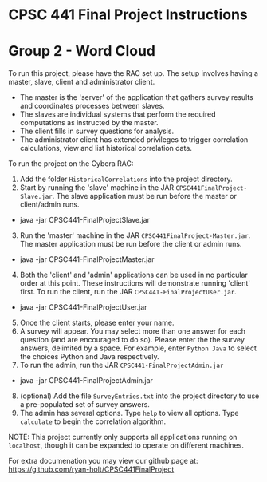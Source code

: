 # CPSC 441 Final Project Instructions
# Group 2 - Word Cloud

To run this project, please have the RAC set up. The setup involves having a master, slave, client and administrator client.
* The master is the 'server' of the application that gathers survey results and coordinates processes between slaves.
* The slaves are individual systems that perform the required computations as instructed by the master.
* The client fills in survey questions for analysis.
* The administrator client has extended privileges to trigger correlation calculations, view and list historical correlation data.

To run the project on the Cybera RAC:
1. Add the folder `HistoricalCorrelations` into the project directory.
2. Start by running the 'slave' machine in the JAR `CPSC441FinalProject-Slave.jar`. The slave application must be run before the master or client/admin runs.
  * java -jar CPSC441-FinalProjectSlave.jar
3. Run the 'master' machine in the JAR `CPSC441FinalProject-Master.jar`. The master application must be run before the client or admin runs.
* java -jar CPSC441-FinalProjectMaster.jar
4. Both the 'client' and 'admin' applications can be used in no particular order at this point. These instructions will demonstrate running 'client' first. To run the client, run the JAR `CPSC441-FinalProjectUser.jar`.
  * java -jar CPSC441-FinalProjectUser.jar
5. Once the client starts, please enter your name.
6. A survey will appear. You may select more than one answer for each question (and are encouraged to do so). Please enter the the survey answers, delimited by a space. For example, enter `Python Java` to select the choices Python and Java respectively. 
7. To run the admin, run the JAR `CPSC441-FinalProjectAdmin.jar`
  * java -jar CPSC441-FinalProjectAdmin\.jar
8. (optional) Add the file `SurveyEntries.txt` into the project directory to use a pre-populated set of survey answers.
9. The admin has several options. Type `help` to view all options. Type `calculate` to begin the correlation algorithm.

NOTE: This project currently only supports all applications running on `localhost`, though it can be expanded to operate on different machines.

For extra documenation you may view our github page at: https://github.com/ryan-holt/CPSC441FinalProject
